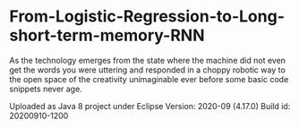 # From-Logistic-Regression-to-Long-short-term-memory-RNN
As the technology emerges from the state where the machine did not even get the words you were uttering and responded in a choppy robotic way to the open space of the creativity unimaginable ever before some basic code snippets never age. 

Uploaded as Java 8 project under Eclipse Version: 2020-09 (4.17.0) Build id: 20200910-1200
    

